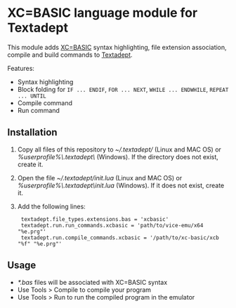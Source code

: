 # XC=BASIC language module for Textadept

This module adds [XC=BASIC](https://xc-basic.net) syntax highlighting, file extension association, compile and build commands to [Textadept](https://foicica.com/textadept/index.html).

Features:

- Syntax highlighting
- Block folding for `IF ... ENDIF`, `FOR ... NEXT`, ``WHILE ... ENDWHILE``, ``REPEAT ... UNTIL``
- Compile command
- Run command

## Installation

1. Copy all files of this repository to _~/.textadept/_ (Linux and MAC OS) or _%userprofile%\\.textadept\\_ (Windows). If the directory does not exist, create it.
2. Open the file _~/.textadept/init.lua_ (Linux and MAC OS) or _%userprofile%\\.textadept\\init.lua_ (Windows). If it does not exist, create it.
3. Add the following lines:

        textadept.file_types.extensions.bas = 'xcbasic'
        textadept.run.run_commands.xcbasic = 'path/to/vice-emu/x64 "%e.prg"'
        textadept.run.compile_commands.xcbasic = '/path/to/xc-basic/xcb "%f" "%e.prg"'

## Usage

- _*.bas_ files will be associated with XC=BASIC syntax
- Use Tools > Compile to compile your program
- Use Tools > Run to run the compiled program in the emulator
